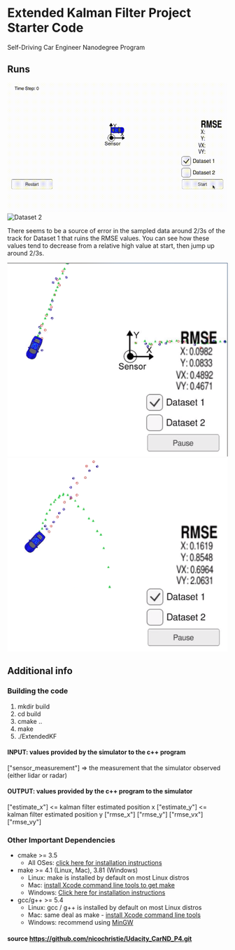 # Extended Kalman Filter Project Starter Code
Self-Driving Car Engineer Nanodegree Program

## Runs
![Dataset 1](samples/Dataset1.gif)![Dataset 2](samples/Dataset2.gif)

There seems to be a source of error in the sampled data around 2/3s of the track for Dataset 1 that ruins the RMSE values. You can see how these values tend to decrease from a relative high value at start, then jump up around 2/3s.

![Pre noise](samples/Dataset1Noise1.png)![Post noise](samples/Dataset1Noise2.png)

## Additional info
### Building the code
1. mkdir build
2. cd build
3. cmake ..
4. make
5. ./ExtendedKF

#### INPUT: values provided by the simulator to the c++ program

["sensor_measurement"] => the measurement that the simulator observed (either lidar or radar)

#### OUTPUT: values provided by the c++ program to the simulator

["estimate_x"] <= kalman filter estimated position x
["estimate_y"] <= kalman filter estimated position y
["rmse_x"]
["rmse_y"]
["rmse_vx"]
["rmse_vy"]

### Other Important Dependencies

* cmake >= 3.5
  * All OSes: [click here for installation instructions](https://cmake.org/install/)
* make >= 4.1 (Linux, Mac), 3.81 (Windows)
  * Linux: make is installed by default on most Linux distros
  * Mac: [install Xcode command line tools to get make](https://developer.apple.com/xcode/features/)
  * Windows: [Click here for installation instructions](http://gnuwin32.sourceforge.net/packages/make.htm)
* gcc/g++ >= 5.4
  * Linux: gcc / g++ is installed by default on most Linux distros
  * Mac: same deal as make - [install Xcode command line tools](https://developer.apple.com/xcode/features/)
  * Windows: recommend using [MinGW](http://www.mingw.org/)
  
#### source https://github.com/nicochristie/Udacity_CarND_P4.git

